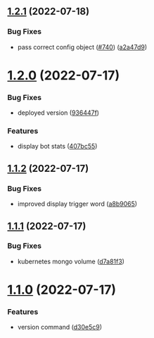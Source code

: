 ## [1.2.1](https://github.com/EddieHubCommunity/EddieBot/compare/v1.2.0...v1.2.1) (2022-07-18)


### Bug Fixes

* pass correct config object ([#740](https://github.com/EddieHubCommunity/EddieBot/issues/740)) ([a2a47d9](https://github.com/EddieHubCommunity/EddieBot/commit/a2a47d9f9c8526a25c02c2e7ad1e465a42123a91))



# [1.2.0](https://github.com/EddieHubCommunity/EddieBot/compare/v1.1.2...v1.2.0) (2022-07-17)


### Bug Fixes

* deployed version ([936447f](https://github.com/EddieHubCommunity/EddieBot/commit/936447fb032eaf45be9d17b24168165677e97fb7))


### Features

* display bot stats ([407bc55](https://github.com/EddieHubCommunity/EddieBot/commit/407bc55d936966e4b2f9b6c38ade6c39dac6f7a5))



## [1.1.2](https://github.com/EddieHubCommunity/EddieBot/compare/v1.1.1...v1.1.2) (2022-07-17)


### Bug Fixes

* improved display trigger word ([a8b9065](https://github.com/EddieHubCommunity/EddieBot/commit/a8b90657fa81f365ecec24df2e47344158c63828))



## [1.1.1](https://github.com/EddieHubCommunity/EddieBot/compare/v1.1.0...v1.1.1) (2022-07-17)


### Bug Fixes

* kubernetes mongo volume ([d7a81f3](https://github.com/EddieHubCommunity/EddieBot/commit/d7a81f33d4f45431503f2304dde2b6a8d1fb9d7f))



# [1.1.0](https://github.com/EddieHubCommunity/EddieBot/compare/v1.0.2...v1.1.0) (2022-07-17)


### Features

* version command ([d30e5c9](https://github.com/EddieHubCommunity/EddieBot/commit/d30e5c94c4eebc7f6aab59700f56cdcb703843f1))



